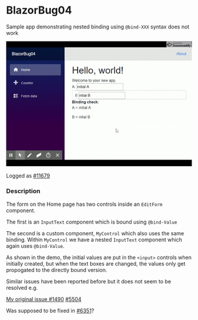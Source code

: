 # BlazorBug04
Sample app demonstrating nested binding using `@bind-XXX` syntax does not work

![Demo of bug](BlazorBug04.gif?raw=true "Bug")

Logged as [#11679](https://github.com/aspnet/AspNetCore/issues/11679)

### Description

The form on the Home page has two controls inside an `EditForm` component.

The first is an `InputText` component which is bound using `@bind-Value`

The second is a custom component, `MyControl` which also uses the same binding.
Within `MyControl` we have a nested `InputText` component which again uses
`@bind-Value`.

As shown in the demo, the initial values are put in the `<input>` controls 
when initially created, but when the text boxes are changed, the
values only get propogated to the directly bound version.

Similar issues have been reported before but it does not seem to be resolved
e.g.

[My original issue #1490](https://github.com/aspnet/Blazor/issues/1490)
[#5504](https://github.com/aspnet/AspNetCore/issues/5504)

Was supposed to be fixed in [#6351](https://github.com/aspnet/AspNetCore/issues/6351)?


